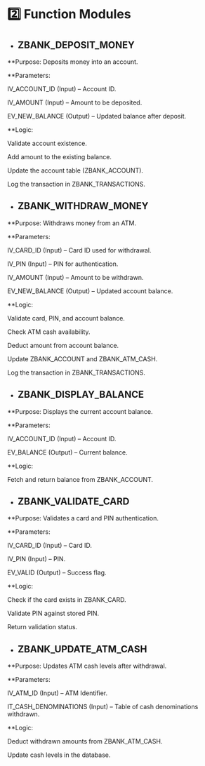 # 2️⃣ Function Modules

- ## ZBANK_DEPOSIT_MONEY

**Purpose: Deposits money into an account.

**Parameters:

IV_ACCOUNT_ID (Input) – Account ID.

IV_AMOUNT (Input) – Amount to be deposited.

EV_NEW_BALANCE (Output) – Updated balance after deposit.

**Logic:

Validate account existence.

Add amount to the existing balance.

Update the account table (ZBANK_ACCOUNT).

Log the transaction in ZBANK_TRANSACTIONS.

- ## ZBANK_WITHDRAW_MONEY

**Purpose: Withdraws money from an ATM.

**Parameters:

IV_CARD_ID (Input) – Card ID used for withdrawal.

IV_PIN (Input) – PIN for authentication.

IV_AMOUNT (Input) – Amount to be withdrawn.

EV_NEW_BALANCE (Output) – Updated account balance.

**Logic:

Validate card, PIN, and account balance.

Check ATM cash availability.

Deduct amount from account balance.

Update ZBANK_ACCOUNT and ZBANK_ATM_CASH.

Log the transaction in ZBANK_TRANSACTIONS.

- ## ZBANK_DISPLAY_BALANCE

**Purpose: Displays the current account balance.

**Parameters:

IV_ACCOUNT_ID (Input) – Account ID.

EV_BALANCE (Output) – Current balance.

**Logic:

Fetch and return balance from ZBANK_ACCOUNT.

- ## ZBANK_VALIDATE_CARD

**Purpose: Validates a card and PIN authentication.

**Parameters:

IV_CARD_ID (Input) – Card ID.

IV_PIN (Input) – PIN.

EV_VALID (Output) – Success flag.

**Logic:

Check if the card exists in ZBANK_CARD.

Validate PIN against stored PIN.

Return validation status.

- ## ZBANK_UPDATE_ATM_CASH

**Purpose: Updates ATM cash levels after withdrawal.

**Parameters:

IV_ATM_ID (Input) – ATM Identifier.

IT_CASH_DENOMINATIONS (Input) – Table of cash denominations withdrawn.

**Logic:

Deduct withdrawn amounts from ZBANK_ATM_CASH.

Update cash levels in the database.
